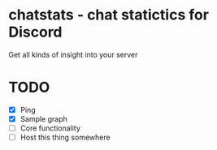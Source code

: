 # chatstats - chat statictics for Discord

Get all kinds of insight into your server

# TODO

+ [X] Ping
+ [X] Sample graph
+ [ ] Core functionality
+ [ ] Host this thing somewhere

